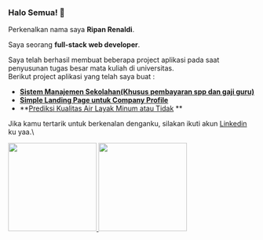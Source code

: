 ### Halo Semua! 👋

Perkenalkan nama saya **Ripan Renaldi**.  

Saya seorang **full-stack web developer**.  

Saya telah berhasil membuat beberapa project aplikasi pada saat penyusunan tugas besar mata kuliah di universitas.  
Berikut project aplikasi yang telah saya buat :  
* **[Sistem Manajemen Sekolahan(Khusus pembayaran spp dan gaji guru)](https://github.com/RipanRenaldi/app-sistem-manajemen-sekolahan)**  
*  **[Simple Landing Page untuk Company Profile](https://ripanrenaldi.github.io)**
* **[Prediksi Kualitas Air Layak Minum atau Tidak](https://)  **

Jika kamu tertarik untuk berkenalan denganku, silakan ikuti akun [Linkedin](https://www.linkedin.com/in/ripan-renaldi-792442233/) ku yaa.\  

<p align="left">
<a href="https://github.com/RipanRenaldi">
  <img height="180em" src="https://github-readme-stats-eight-theta.vercel.app/api?username=RipanRenaldi&show_icons=true&theme=algolia&include_all_commits=true&count_private=true"/>
  <img height="180em" src="https://github-readme-stats-eight-theta.vercel.app/api/top-langs/?username=RipanRenaldi&layout=compact&langs_count=8&theme=algolia"/>
</a>
</p>
